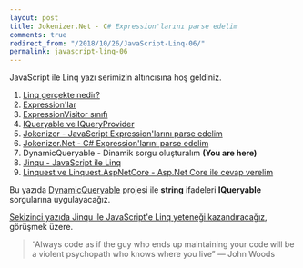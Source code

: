 ```yaml
---
layout: post
title: Jokenizer.Net - C# Expression'larını parse edelim
comments: true
redirect_from: "/2018/10/26/JavaScript-Linq-06/"
permalink: javascript-linq-06
---
```


JavaScript ile Linq yazı serimizin altıncısına hoş geldiniz.

1. [Linq gerçekte nedir?](/javascript-linq-01)
2. [Expression'lar](/javascript-linq-02)
3. [ExpressionVisitor sınıfı](/javascript-linq-03)
4. [IQueryable ve IQueryProvider](/javascript-linq-03)
5. [Jokenizer - JavaScript Expression'larını parse edelim](/javascript-linq-05)
6. [Jokenizer.Net - C# Expression'larını parse edelim](/javascript-linq-06)
7. DynamicQueryable - Dinamik sorgu oluşturalım  **(You are here)**
8. [Jinqu - JavaScript ile Linq](/javascript-linq-08)
9. [Linquest ve Linquest.AspNetCore - Asp.Net Core ile cevap verelim](/javascript-linq-09)

Bu yazıda [DynamicQueryable](https://github.com/umutozel/DynamicQueryable) projesi ile **string** ifadeleri **IQueryable** sorgularına uygulayacağız.


[Sekizinci yazıda Jinqu ile JavaScript'e Linq yeteneği kazandıracağız](/javascript-linq-08), görüşmek üzere.

> “Always code as if the guy who ends up maintaining your code will be a violent psychopath who knows where you live” ― John Woods
